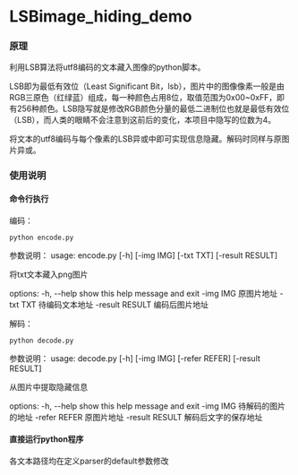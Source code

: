 # LSBimage_hiding_demo
### 原理
利用LSB算法将utf8编码的文本藏入图像的python脚本。

LSB即为最低有效位（Least Significant Bit，lsb），图片中的图像像素一般是由RGB三原色（红绿蓝）组成，每一种颜色占用8位，取值范围为0x00~0xFF，即有256种颜色。LSB隐写就是修改RGB颜色分量的最低二进制位也就是最低有效位（LSB），而人类的眼睛不会注意到这前后的变化，本项目中隐写的位数为4。

将文本的utf8编码与每个像素的LSB异或中即可实现信息隐藏。解码时同样与原图片异或。
### 使用说明
#### 命令行执行
编码：
```
python encode.py
```
参数说明：
usage: encode.py [-h] [-img IMG] [-txt TXT] [-result RESULT]

将txt文本藏入png图片

options:
  -h, --help      show this help message and exit
  -img IMG        原图片地址
  -txt TXT        待编码文本地址
  -result RESULT  编码后图片地址
  
解码：
```
python decode.py
```
参数说明：
usage: decode.py [-h] [-img IMG] [-refer REFER] [-result RESULT]

从图片中提取隐藏信息

options:
  -h, --help      show this help message and exit
  -img IMG        待解码的图片的地址
  -refer REFER    原图片地址
  -result RESULT  解码后文字的保存地址
#### 直接运行python程序
各文本路径均在定义parser的default参数修改
